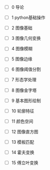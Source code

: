 - [ ] 0 导论

- [ ] 1 python基础操作

- [ ] 2 图像基础

- [ ] 3 图像几何变换

- [ ] 4 图像模糊

- [ ] 5 图像边缘

- [ ] 6 图像阈值分割

- [ ] 7 形态学处理

- [ ] 8 图像金字塔

- [ ] 9 基本图形绘制

- [ ] 10 轮廓特征

- [ ] 11 颜色空间

- [ ] 12 图像直方图

- [ ] 13 模板匹配

- [ ] 14 霍夫变换

- [ ] 15 傅立叶变换
